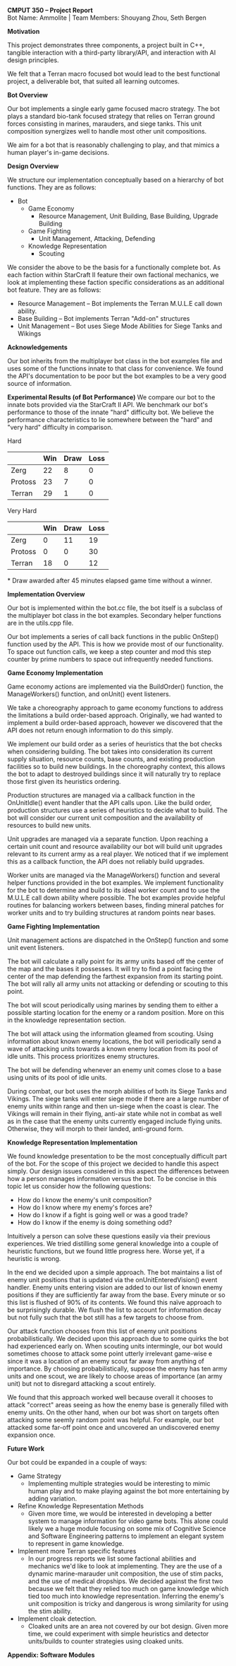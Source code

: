 **CMPUT 350 – Project Report**  
Bot Name: Ammolite | Team Members: Shouyang Zhou, Seth Bergen  

**Motivation**

This project demonstrates three components, a project built in C++, tangible interaction with a third-party library/API, and interaction with AI design principles.

We felt that a Terran macro focused bot would lead to the best functional project, a deliverable bot, that suited all learning outcomes.

**Bot Overview**

Our bot implements a single early game focused macro strategy. The bot plays a standard bio-tank focused strategy that relies on Terran ground forces consisting in marines, marauders, and siege tanks. This unit composition synergizes well to handle most other unit compositions.

We aim for a bot that is reasonably challenging to play, and that mimics a human player&#39;s in-game decisions.

**Design Overview**

We structure our implementation conceptually based on a hierarchy of bot functions. They are as follows:

- Bot
  - Game Economy
    - Resource Management, Unit Building, Base Building, Upgrade Building
  - Game Fighting
    - Unit Management, Attacking, Defending
  - Knowledge Representation
    - Scouting

We consider the above to be the basis for a functionally complete bot.  As each faction within StarCraft II feature their own factional mechanics, we look at implementing these faction specific considerations as an additional bot feature. They are as follows:

- Resource Management – Bot implements the Terran M.U.L.E call down ability.
- Base Building – Bot implements Terran &quot;Add-on&quot; structures
- Unit Management – Bot uses Siege Mode Abilities for Siege Tanks and Wikings

**Acknowledgements**

Our bot inherits from the multiplayer bot class in the bot examples file and uses some of the functions innate to that class for convenience. We found the API&#39;s documentation to be poor but the bot examples to be a very good source of information.

**Experimental Results (of Bot Performance)**
We compare our bot to the innate bots provided via the StarCraft II API. We benchmark our bot&#39;s performance to those of the innate &quot;hard&quot; difficulty bot. We believe the performance characteristics to lie somewhere between the &quot;hard&quot; and &quot;very hard&quot; difficulty in comparison.

Hard

|   | Win | Draw | Loss |
| --- | --- | --- | --- |
| Zerg | 22 | 8 | 0 |
| Protoss | 23 | 7 | 0 |
| Terran | 29 | 1 | 0 |

Very Hard

|   | Win | Draw | Loss |
| --- | --- | --- | --- |
| Zerg | 0 | 11 | 19 |
| Protoss | 0 | 0 | 30 |
| Terran | 18 | 0 | 12 |

\* Draw awarded after 45 minutes elapsed game time without a winner.

**Implementation Overview**

Our bot is implemented within the bot.cc file, the bot itself is a subclass of the multiplayer bot class in the bot examples. Secondary helper functions are in the utils.cpp file.

Our bot implements a series of call back functions in the public OnStep() function used by the API. This is how we provide most of our functionality. To space out function calls, we keep a step counter and mod this step counter by prime numbers to space out infrequently needed functions.

**Game Economy Implementation**

Game economy actions are implemented via the BuildOrder() function, the ManageWorkers() function, and onUnit() event listeners.

We take a choreography approach to game economy functions to address the limitations a build order-based approach. Originally, we had wanted to implement a build order-based approach, however we discovered that the API does not return enough information to do this simply.

We implement our build order as a series of heuristics that the bot checks when considering building.  The bot takes into consideration its current supply situation, resource counts, base counts, and existing production facilities so to build new buildings. In the choreography context, this allows the bot to adapt to destroyed buildings since it will naturally try to replace those first given its heuristics ordering.

Production structures are managed via a callback function in the OnUnitIdle() event handler that the API calls upon. Like the build order, production structures use a series of heuristics to decide what to build. The bot will consider our current unit composition and the availability of resources to build new units.

Unit upgrades are managed via a separate function. Upon reaching a certain unit count and resource availability our bot will build unit upgrades relevant to its current army as a real player. We noticed that if we implement this as a callback function, the API does not reliably build upgrades.

Worker units are managed via the ManageWorkers() function and several helper functions provided in the bot examples. We implement functionality for the bot to determine and build to its ideal worker count and to use the M.U.L.E call down ability where possible. The bot examples provide helpful routines for balancing workers between bases, finding mineral patches for worker units and to try building structures at random points near bases.

**Game Fighting Implementation**

Unit management actions are dispatched in the OnStep() function and some unit event listeners.

The bot will calculate a rally point for its army units based off the center of the map and the bases it possesses. It will try to find a point facing the center of the map defending the farthest expansion from its starting point.  The bot will rally all army units not attacking or defending or scouting to this point.

The bot will scout periodically using marines by sending them to either a possible starting location for the enemy or a random position.  More on this in the knowledge representation section.

The bot will attack using the information gleamed from scouting. Using information about known enemy locations, the bot will periodically send a wave of attacking units towards a known enemy location from its pool of idle units. This process prioritizes enemy structures.

The bot will be defending whenever an enemy unit comes close to a base using units of its pool of idle units.

During combat, our bot uses the morph abilities of both its Siege Tanks and Vikings. The siege tanks will enter siege mode if there are a large number of enemy units within range and then un-siege when the coast is clear. The Vikings will remain in their flying, anti-air state while not in combat as well as in the case that the enemy units currently engaged include flying units. Otherwise, they will morph to their landed, anti-ground form.

**Knowledge Representation Implementation**

We found knowledge presentation to be the most conceptually difficult part of the bot. For the scope of this project we decided to handle this aspect simply.  Our design issues considered in this aspect the differences between how a person manages information versus the bot. To be concise in this topic let us consider how the following questions:

- How do I know the enemy&#39;s unit composition?
- How do I know where my enemy&#39;s forces are?
- How do I know if a fight is going well or was a good trade?
- How do I know if the enemy is doing something odd?

Intuitively a person can solve these questions easily via their previous experiences. We tried distilling some general knowledge into a couple of heuristic functions, but we found little progress here. Worse yet, if a heuristic is wrong.

In the end we decided upon a simple approach. The bot maintains a list of enemy unit positions that is updated via the onUnitEnteredVision() event handler. Enemy units entering vision are added to our list of known enemy positions if they are sufficiently far away from the base. Every minute or so this list is flushed of 90% of its contents. We found this naïve approach to be surprisingly durable. We flush the list to account for information decay but not fully such that the bot still has a few targets to choose from.

Our attack function chooses from this list of enemy unit positions probabilistically. We decided upon this approach due to some quirks the bot had experienced early on. When scouting units intermingle, our bot would sometimes choose to attack some point utterly irrelevant game-wise e since it was a location of an enemy scout far away from anything of importance. By choosing probabilistically, suppose the enemy has ten army units and one scout, we are likely to choose areas of importance (an army unit) but not to disregard attacking a scout entirely.

We found that this approach worked well because overall it chooses to attack &quot;correct&quot; areas seeing as how the enemy base is generally filled with enemy units. On the other hand, when our bot was short on targets often attacking some seemly random point was helpful. For example, our bot attacked some far-off point once and uncovered an undiscovered enemy expansion once.

**Future Work**

Our bot could be expanded in a couple of ways:

- Game Strategy
  - Implementing multiple strategies would be interesting to mimic human play and to make playing against the bot more entertaining by adding variation.
- Refine Knowledge Representation Methods
  - Given more time, we would be interested in developing a better system to manage information for video game bots. This alone could likely we a huge module focusing on some mix of Cognitive Science and Software Engineering patterns to implement an elegant system to represent in game knowledge.
- Implement more Terran specific features
  - In our progress reports we list some factional abilities and mechanics we&#39;d like to look at implementing. They are the use of a dynamic marine-marauder unit composition, the use of stim packs, and the use of medical dropships. We decided against the first two because we felt that they relied too much on game knowledge which tied too much into knowledge representation. Inferring the enemy&#39;s unit composition is tricky and dangerous is wrong similarity for using the stim ability.
- Implement cloak detection.
  - Cloaked units are an area not covered by our bot design. Given more time, we could experiment with simple heuristics and detector units/builds to counter strategies using cloaked units.

**Appendix: Software Modules**
